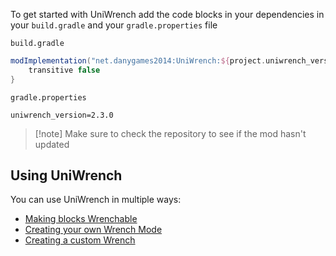To get started with UniWrench add the code blocks in your dependencies in your `build.gradle` and your `gradle.properties` file  

`build.gradle`
```groovy
modImplementation("net.danygames2014:UniWrench:${project.uniwrench_version}") {
	transitive false 
}
```


`gradle.properties`
```properties
uniwrench_version=2.3.0
```

> [!note] Make sure to check the repository to see if the mod hasn't updated

## Using UniWrench
You can use UniWrench in multiple ways:
* [Making blocks Wrenchable](Making%20blocks%20Wrenchable.md)
* [Creating your own Wrench Mode](Creating%20your%20own%20Wrench%20Mode.md)
* [Creating a custom Wrench](Creating%20a%20custom%20Wrench.md)